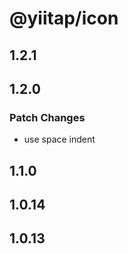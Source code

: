 # @yiitap/icon

## 1.2.1

## 1.2.0

### Patch Changes

- use space indent

## 1.1.0

## 1.0.14

## 1.0.13
